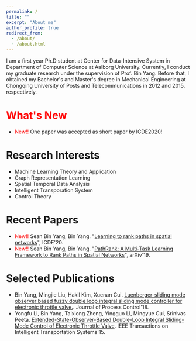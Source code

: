 ```yaml
---
permalink: /
title: ""
excerpt: "About me"
author_profile: true
redirect_from: 
  - /about/
  - /about.html
---
```


I am a first year Ph.D student at Center for Data-Intensive System in Department of Computer Science at Aalborg University. Currently, I conduct my graduate research under the supervision of Prof. Bin Yang. Before that, I obtained my Bachelor's and Master's degree in Mechanical Engineering at Chongqing University of Posts and Telecommunications in 2012 and 2015, respectively.



<span style="color:red">What's New</span>
======
* <span style="color:red">New!!</span> One paper was accepted as short paper by ICDE2020!


Research Interests
======
* Machine Learning Theory and Application
* Graph Representation Learning
* Spatial Temporal Data Analysis
* Intelligent Transporation System
* Control Theory

Recent Papers
======
* <span style="color:red">New!!</span> Sean Bin Yang, Bin Yang. "[Learning to rank paths in spatial networks](https://ieeexplore.ieee.org/stamp/stamp.jsp?arnumber=9101780)", ICDE'20.
* <span style="color:red">New!!</span> Sean Bin Yang, Bin Yang. "[PathRank: A Multi-Task Learning Framework to Rank Paths in Spatial Networks](https://arxiv.org/abs/1907.04028)", arXiv'19.


Selected Publications
======
* Bin Yang, Mingjie Liu, Hakil Kim, Xuenan Cui. [Luenberger-sliding mode observer based fuzzy double loop integral sliding mode controller for electronic throttle valve.](https://www.sciencedirect.com/science/article/pii/S0959152417302068). Journal of Process Control'18.  
* Yongfu Li, Bin Yang, Taixiong Zheng, Yingguo LI, Mingyue Cui, Srinivas Peeta. [Extended-State-Observer-Based Double-Loop Integral Sliding-Mode Control of Electronic Throttle Valve](https://ieeexplore.ieee.org/abstract/document/7066963). IEEE Transactions on Intelligent Transportation Systems'15. 
